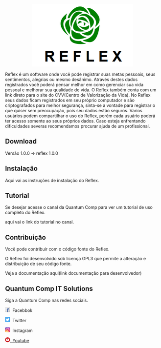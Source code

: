 <p align="center">
  <img src="Images/reflex_icon.png">
</p>
Reflex é um software onde você pode registrar suas metas pessoais, seus sentimentos, alegrias
ou mesmo desânimo. Através destes dados registrados
você poderá pensar melhor em como gerenciar sua
vida pessoal e melhorar sua qualidade de vida. O Reflex também conta com um link
direto para o site do CVV(Centro de Valorização da
Vida). No Reflex seus dados ficam registrados em seu próprio computador e são
criptografados para melhor segurança, sinta-se a vontade para registrar o que quiser
sem preocupação, pois seu dados estão seguros. Varios usuários podem compartilhar
o uso do Reflex, porém cada usuário poderá ter acesso somente ao seus próprios
dados.
Caso esteja enfrentando dificuldades severas recomendamos procurar ajuda
de um profissional.

<h2>Download</h2>
<p>Versão 1.0.0 -> reflex 1.0.0</p>

<h2>Instalação</h2>
<p>Aqui vai as instruções de instalação do Reflex.</p>

<h2>Tutorial</h2>
<p>Se desejar acesse o canal da Quantum Comp para ver um tutorial de uso 
completo do Reflex.</p>
<p>aqui vai o link do tutorial no canal.</p>

<h2>Contribuição</h2>
<p>Você pode contribuir com o código fonte do Reflex.</p>
<p>O Reflex foi desenvolvido sob licença GPL3 que permite a alteração e
distribuição de seu código fonte.</p>
<p>Veja a documentação aqui(link documentação para desenvolvedor)</p>

<h2>Quantum Comp IT Solutions</h2>
<p>Siga a Quantum Comp nas redes sociais.</p>
<p><img src="Images/facebook.png">&nbsp Facebbok</p>
<p><img src="Images/twitter.png">&nbsp Twitter</p>
<p><img src="Images/instagram.png">&nbsp Instagram</p>
<a href="www.google.com"><img src="Images/youtube.png">&nbsp Youtube</a>
